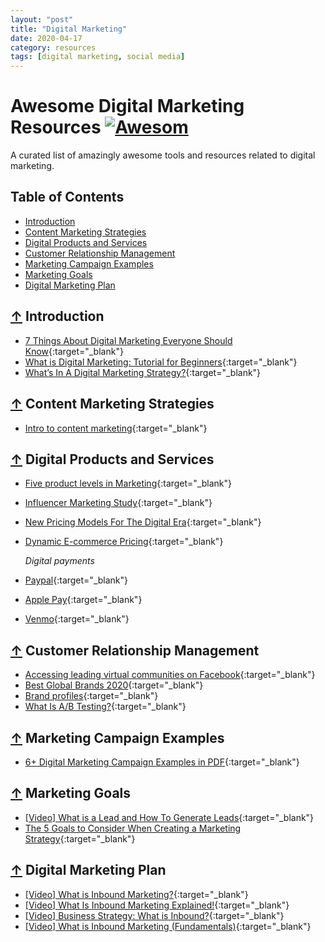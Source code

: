 ```yaml
---
layout: "post"
title: "Digital Marketing"
date: 2020-04-17
category: resources
tags: [digital marketing, social media]
---
```


# Awesome Digital Marketing Resources [![Awesom](https://cdn.rawgit.com/sindresorhus/awesome/d7305f38d29fed78fa85652e3a63e154dd8e8829/media/badge.svg)](https://github.com/sindresorhus/awesome)

A curated list of amazingly awesome tools and resources related to digital marketing.

## Table of Contents

- [Introduction](#-introduction)
- [Content Marketing Strategies](#-content-marketing-strategies)
- [Digital Products and Services](#-digital-products-and-services)
- [Customer Relationship Management](#-customer-relationship-management)
- [Marketing Campaign Examples](#-marketing-campaign-examples)
- [Marketing Goals](#-marketing-goals)
- [Digital Marketing Plan](#-digital-marketing-plan)

## [↑](#table-of-contents) Introduction

- [7 Things About Digital Marketing Everyone Should Know](https://www.forbes.com/sites/ajagrawal/2016/01/21/7-things-about-digital-marketing-everyone-should-know/?sh=78b541bf35b2){:target="\_blank"}
- [What is Digital Marketing: Tutorial for Beginners](https://www.youtube.com/watch?v=XDpwDwcXGoU){:target="\_blank"}
- [What’s In A Digital Marketing Strategy?](https://www.forbes.com/sites/matzucker/2019/11/14/whats-in-a-digital-marketing-strategy/?sh=67f69d1268b2){:target="\_blank"}

## [↑](#table-of-contents) Content Marketing Strategies

- [Intro to content marketing](https://www.youtube.com/watch?v=LoF9gBo538o){:target="\_blank"}

## [↑](#table-of-contents) Digital Products and Services

- [Five product levels in Marketing](https://www.marketing91.com/five-product-levels/){:target="\_blank"}
- [Influencer Marketing Study](https://www.tomoson.com/blog/influencer-marketing-study/){:target="\_blank"}
- [New Pricing Models For The Digital Era](https://www.forbes.com/sites/forbeslacouncil/2019/01/22/new-pricing-models-for-the-digital-era/?sh=5d3fa3049e49){:target="\_blank"}
- [Dynamic E-commerce Pricing](https://www.mckinsey.com/business-functions/mckinsey-digital/how-we-help-clients/dynamic-e-commerce-pricing){:target="\_blank"}

  _Digital payments_

- [Paypal](https://money.howstuffworks.com/paypal.html){:target="\_blank"}
- [Apple Pay](https://www.investopedia.com/articles/personal-finance/010215/apple-pay-vs-google-wallet-how-they-work.asp){:target="\_blank"}
- [Venmo](https://www.investopedia.com/articles/personal-finance/032415/how-safe-venmo-and-why-it-free.asp){:target="\_blank"}

## [↑](#table-of-contents) Customer Relationship Management

- [Accessing leading virtual communities on Facebook](www.socialbakers.com/statistics/facebook){:target="\_blank"}
- [Best Global Brands 2020](https://learn.interbrand.com/hubfs/INTERBRAND/Interbrand_Best_Global_Brands%202020%20Desktop.pdf){:target="\_blank"}
- [Brand profiles](https://www.trb.co.nz/brand-profiles){:target="\_blank"}
- [What Is A/B Testing?](https://www.optimizely.com/anz/optimization-glossary/ab-testing/){:target="\_blank"}

## [↑](#table-of-contents) Marketing Campaign Examples

- [6+ Digital Marketing Campaign Examples in PDF](https://www.examples.com/education/marketing-education/digital-marketing-campaign.html#1_sample_digital_marketing_campaign_example){:target="\_blank"}

## [↑](#table-of-contents) Marketing Goals

- [[Video] What is a Lead and How To Generate Leads](https://youtube.com/watch?v=ceqhkXrcJGE){:target="\_blank"}
- [The 5 Goals to Consider When Creating a Marketing Strategy](https://blog.hubspot.com/marketing/goals-of-marketing){:target="\_blank"}

## [↑](#table-of-contents) Digital Marketing Plan

- [[Video] What is Inbound Marketing?](https://www.youtube.com/watch?v=R0UWvdyABFo){:target="\_blank"}
- [[Video] What Is Inbound Marketing Explained!](https://www.youtube.com/watch?v=mpWEeiRTbl8){:target="\_blank"}
- [[Video] Business Strategy: What is Inbound?](https://www.youtube.com/watch?v=H1UTA5ckoJ0){:target="\_blank"}
- [[Video] What is Inbound Marketing (Fundamentals)](https://www.youtube.com/watch?v=aPW8URBFe8o){:target="\_blank"}
